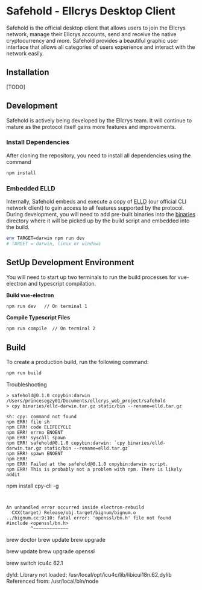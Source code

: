 # Safehold - Ellcrys Desktop Client

Safehold is the official desktop client that allows users to join the Ellcrys network, manage their Ellcrys accounts, send and receive
the native cryptocurrency and more. Safehold provides a beautiful graphic user interface that allows all categories of users experience and interact with the network easily.

## Installation

[TODO]

## Development

Safehold is actively being developed by the Ellcrys team. It will continue to mature as the protocol itself gains more features and improvements.

### Install Dependencies

After cloning the repository, you need to install all dependencies using the command

```bash
npm install
```

### Embedded ELLD

Internally, Safehold embeds and execute a copy of [ELLD](https://github.com/ellcrys/elld) (our official CLI network client) to gain access to all features supported by the protocol. During development, you will need to add pre-built binaries into the [binaries](https://github.com/ellcrys/safehold/tree/master/binaries) directory where it will be picked up by the build script and embedded into the build.

```bash
env TARGET=darwin npm run dev
# TARGET = darwin, linux or windows
```

## SetUp Development Environment

You will need to start up two terminals to run the build processes for vue-electron and typescript compilation.

**Build vue-electron**

```sh
npm run dev   // On terminal 1
```

**Compile Typescript Files**

```sh
npm run compile  // On terminal 2
```

## Build

To create a production build, run the following command:

```bash
npm run build
```

Troubleshooting

```
> safehold@0.1.0 copybin:darwin /Users/princesegzy01/Documents/ellcrys_web_project/safehold
> cpy binaries/elld-darwin.tar.gz static/bin --rename=elld.tar.gz

sh: cpy: command not found
npm ERR! file sh
npm ERR! code ELIFECYCLE
npm ERR! errno ENOENT
npm ERR! syscall spawn
npm ERR! safehold@0.1.0 copybin:darwin: `cpy binaries/elld-darwin.tar.gz static/bin --rename=elld.tar.gz`
npm ERR! spawn ENOENT
npm ERR!
npm ERR! Failed at the safehold@0.1.0 copybin:darwin script.
npm ERR! This is probably not a problem with npm. There is likely addit
```

npm install cpy-cli -g

```


An unhandled error occurred inside electron-rebuild
  CXX(target) Release/obj.target/bignum/bignum.o
../bignum.cc:9:10: fatal error: 'openssl/bn.h' file not found
#include <openssl/bn.h>
         ^~~~~~~~~~~~~~

```

brew doctor
brew update
brew upgrade

brew update
brew upgrade openssl

brew switch icu4c 62.1

dyld: Library not loaded: /usr/local/opt/icu4c/lib/libicui18n.62.dylib
Referenced from: /usr/local/bin/node
